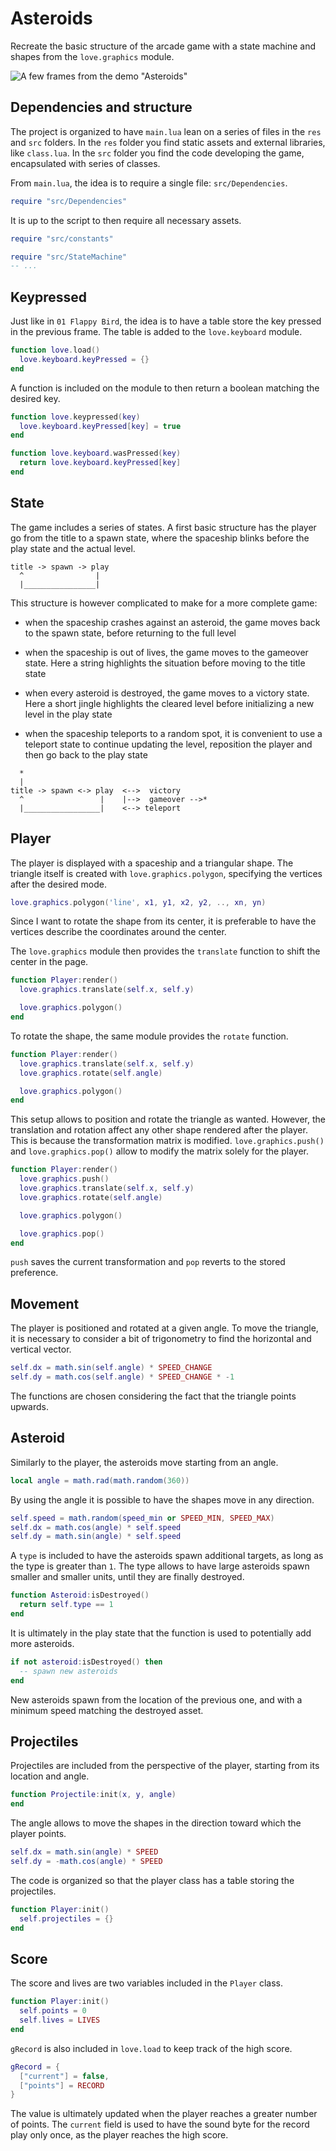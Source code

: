 # Asteroids

Recreate the basic structure of the arcade game with a state machine and shapes from the `love.graphics` module.

![A few frames from the demo "Asteroids"](https://github.com/borntofrappe/game-development/blob/main/Practice/Asteroids/asteroids.gif)

## Dependencies and structure

The project is organized to have `main.lua` lean on a series of files in the `res` and `src` folders. In the `res` folder you find static assets and external libraries, like `class.lua`. In the `src` folder you find the code developing the game, encapsulated with series of classes.

From `main.lua`, the idea is to require a single file: `src/Dependencies`.

```lua
require "src/Dependencies"
```

It is up to the script to then require all necessary assets.

```lua
require "src/constants"

require "src/StateMachine"
-- ...
```

## Keypressed

Just like in `01 Flappy Bird`, the idea is to have a table store the key pressed in the previous frame. The table is added to the `love.keyboard` module.

```lua
function love.load()
  love.keyboard.keyPressed = {}
end
```

A function is included on the module to then return a boolean matching the desired key.

```lua
function love.keypressed(key)
  love.keyboard.keyPressed[key] = true
end

function love.keyboard.wasPressed(key)
  return love.keyboard.keyPressed[key]
end
```

## State

The game includes a series of states. A first basic structure has the player go from the title to a spawn state, where the spaceship blinks before the play state and the actual level.

```text
title -> spawn -> play
  ^                |
  |________________|
```

This structure is however complicated to make for a more complete game:

- when the spaceship crashes against an asteroid, the game moves back to the spawn state, before returning to the full level

- when the spaceship is out of lives, the game moves to the gameover state. Here a string highlights the situation before moving to the title state

- when every asteroid is destroyed, the game moves to a victory state. Here a short jingle highlights the cleared level before initializing a new level in the play state

- when the spaceship teleports to a random spot, it is convenient to use a teleport state to continue updating the level, reposition the player and then go back to the play state

```text
  *
  |
title -> spawn <-> play  <-->  victory
  ^                 |    |-->  gameover -->*
  |_________________|    <--> teleport
```

## Player

The player is displayed with a spaceship and a triangular shape. The triangle itself is created with `love.graphics.polygon`, specifying the vertices after the desired mode.

```lua
love.graphics.polygon('line', x1, y1, x2, y2, .., xn, yn)
```

Since I want to rotate the shape from its center, it is preferable to have the vertices describe the coordinates around the center.

The `love.graphics` module then provides the `translate` function to shift the center in the page.

```lua
function Player:render()
  love.graphics.translate(self.x, self.y)

  love.graphics.polygon()
end
```

To rotate the shape, the same module provides the `rotate` function.

```lua
function Player:render()
  love.graphics.translate(self.x, self.y)
  love.graphics.rotate(self.angle)

  love.graphics.polygon()
end
```

This setup allows to position and rotate the triangle as wanted. However, the translation and rotation affect any other shape rendered after the player. This is because the transformation matrix is modified. `love.graphics.push()` and `love.graphics.pop()` allow to modify the matrix solely for the player.

```lua
function Player:render()
  love.graphics.push()
  love.graphics.translate(self.x, self.y)
  love.graphics.rotate(self.angle)

  love.graphics.polygon()

  love.graphics.pop()
end
```

`push` saves the current transformation and `pop` reverts to the stored preference.

## Movement

The player is positioned and rotated at a given angle. To move the triangle, it is necessary to consider a bit of trigonometry to find the horizontal and vertical vector.

```lua
self.dx = math.sin(self.angle) * SPEED_CHANGE
self.dy = math.cos(self.angle) * SPEED_CHANGE * -1
```

The functions are chosen considering the fact that the triangle points upwards.

## Asteroid

Similarly to the player, the asteroids move starting from an angle.

```lua
local angle = math.rad(math.random(360))
```

By using the angle it is possible to have the shapes move in any direction.

```lua
self.speed = math.random(speed_min or SPEED_MIN, SPEED_MAX)
self.dx = math.cos(angle) * self.speed
self.dy = math.sin(angle) * self.speed
```

A `type` is included to have the asteroids spawn additional targets, as long as the type is greater than `1`. The type allows to have large asteroids spawn smaller and smaller units, until they are finally destroyed.

```lua
function Asteroid:isDestroyed()
  return self.type == 1
end
```

It is ultimately in the play state that the function is used to potentially add more asteroids.

```lua
if not asteroid:isDestroyed() then
  -- spawn new asteroids
end
```

New asteroids spawn from the location of the previous one, and with a minimum speed matching the destroyed asset.

## Projectiles

Projectiles are included from the perspective of the player, starting from its location and angle.

```lua
function Projectile:init(x, y, angle)
end
```

The angle allows to move the shapes in the direction toward which the player points.

```lua
self.dx = math.sin(angle) * SPEED
self.dy = -math.cos(angle) * SPEED
```

The code is organized so that the player class has a table storing the projectiles.

```lua
function Player:init()
  self.projectiles = {}
end
```

## Score

The score and lives are two variables included in the `Player` class.

```lua
function Player:init()
  self.points = 0
  self.lives = LIVES
end
```

`gRecord` is also included in `love.load` to keep track of the high score.

```lua
gRecord = {
  ["current"] = false,
  ["points"] = RECORD
}
```

The value is ultimately updated when the player reaches a greater number of points. The `current` field is used to have the sound byte for the record play only once, as the player reaches the high score.
